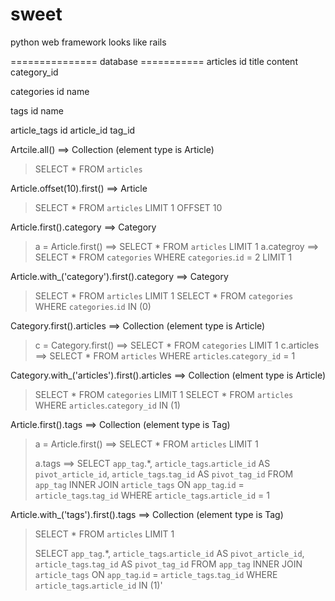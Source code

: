sweet
=======

python web framework looks like rails



=============== database ===========
articles
	id
	title
	content
	category_id


categories
	id
	name


tags
	id
	name


article_tags
	id
	article_id
	tag_id



Artcile.all()   ==> Collection (element type is Article)
> SELECT * FROM `articles`


Article.offset(10).first() ==> Article
> SELECT * FROM `articles` LIMIT 1 OFFSET 10


Article.first().category  ==> Category
> a = Article.first() ==> SELECT * FROM `articles` LIMIT 1
> a.categroy  ==> SELECT * FROM `categories` WHERE `categories`.`id` = 2 LIMIT 1


Article.with_('category').first().category ==> Category
> SELECT * FROM `articles` LIMIT 1
> SELECT * FROM `categories` WHERE `categories`.`id` IN (0)


Category.first().articles  ==> Collection (element type is Article)
> c = Category.first() ==> SELECT * FROM `categories` LIMIT 1
> c.articles  ==> SELECT * FROM `articles` WHERE `articles`.`category_id` = 1


Category.with_('articles').first().articles ==> Collection (elment type is Article)
> SELECT * FROM `categories` LIMIT 1
> SELECT * FROM `articles` WHERE `articles`.`category_id` IN (1)


Article.first().tags ==> Collection (element type is Tag)
> a = Article.first()  ==> SELECT * FROM `articles` LIMIT 1
>
> a.tags  ==> 
> 		SELECT 
>			`app_tag`.*, 
>			`article_tags`.`article_id` AS `pivot_article_id`, 
>			`article_tags`.`tag_id` AS `pivot_tag_id` 
>		FROM 
>			`app_tag` 
>		INNER JOIN 
>			`article_tags` 
>		ON 
>			`app_tag`.`id` = `article_tags`.`tag_id` 
>		WHERE 
>			`article_tags`.`article_id` = 1


Article.with_('tags').first().tags ==> Collection (element type is Tag)
> 	SELECT * FROM `articles` LIMIT 1
>
> 	SELECT 
>		`app_tag`.*, 
>		`article_tags`.`article_id` AS `pivot_article_id`, 
>		`article_tags`.`tag_id` AS `pivot_tag_id` 
>	FROM 
>		`app_tag` 
>	INNER JOIN 
>		`article_tags` 
>	ON 
>		`app_tag`.`id` = `article_tags`.`tag_id` 
>	WHERE 
>		`article_tags`.`article_id` IN (1)'
>

